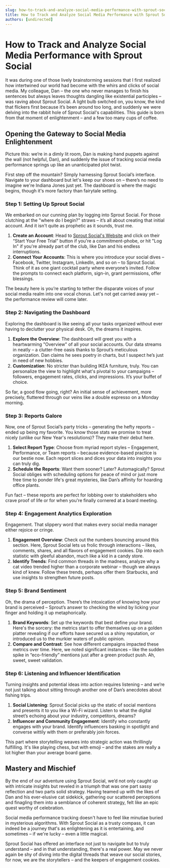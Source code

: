```yaml
---
slug: how-to-track-and-analyze-social-media-performance-with-sprout-social
title: How to Track and Analyze Social Media Performance with Sprout Social
authors: [undirected]
---
```



# How to Track and Analyze Social Media Performance with Sprout Social 

It was during one of those lively brainstorming sessions that I first realized how intertwined our world had become with the whirs and clicks of social media. My colleague, Dan – the one who never manages to finish his sentences but always leaves thoughts dangling like existential participles – was raving about Sprout Social. A light bulb switched on, you know, the kind that flickers first because it’s been around too long, and suddenly we were delving into the rabbit hole of Sprout Social's capabilities. This guide is born from that moment of enlightenment – and a few too many cups of coffee.

## Opening the Gateway to Social Media Enlightenment

Picture this: we’re in a dimly lit room, Dan is making hand puppets against the wall (not helpful, Dan), and suddenly the issue of tracking social media performance springs up like an unanticipated plot twist.

First step off the mountain? Simply harnessing Sprout Social’s interface. Navigate to your dashboard but let's keep our shoes on – there’s no need to imagine we're Indiana Jones just yet. The dashboard is where the magic begins, though it's more factory than fairytale setting.

### **Step 1: Setting Up Sprout Social**
We embarked on our cunning plan by logging into Sprout Social. For those clutching at the "where do I begin?" straws – it’s all about creating that initial account. And it isn't quite as prophetic as it sounds, trust me. 

1. **Create an Account**: Head to [Sprout Social's Website](https://sproutsocial.com) and click on their “Start Your Free Trial” button if you're a commitment-phobe, or hit "Log In" if you're already part of the club, like Dan and his endless interruptions.
2. **Connect Your Accounts**: This is where you introduce your social dives – Facebook, Twitter, Instagram, LinkedIn, and so on – to Sprout Social. Think of it as one giant cocktail party where everyone’s invited. Follow the prompts to connect each platform, sign-in, grant permissions, offer blessings.

The beauty here is you’re starting to tether the disparate voices of your social media realm into one vocal chorus. Let's not get carried away yet – the performance review will come later.

### **Step 2: Navigating the Dashboard**

Exploring the dashboard is like seeing all your tasks organized without ever having to declutter your physical desk. Oh, the dreams it inspires. 

1. **Explore the Overview**: The dashboard will greet you with a heartwarming "Overview" of all your social accounts. Our data streams in neatly – a clutter-free oasis thanks to Sprout’s meticulous organization. Dan claims he sees poetry in charts, but I suspect he’s just in need of new hobbies.
2. **Customization**: No stricter than building IKEA furniture, truly. You can personalize the view to highlight what's pivotal to your campaigns – followers, engagement rates, clicks, and impressions. It’s your buffet of choice.

So far, a good flow going, right? An initial sense of achievement, more precisely, fluttered through our veins like a double espresso on a Monday morning.

### **Step 3: Reports Galore**

Now, one of Sprout Social’s party tricks – generating the hefty reports – ended up being my favorite. You know those stats we promise to treat nicely (unlike our New Year's resolutions)? They make their debut here. 

1. **Select Report Type**: Choose from myriad report styles – Engagement, Performance, or Team reports – because evidence-based practice is our bestie now. Each report slices and dices your data into insights you can truly dig.
2. **Schedule the Reports**: Want them sooner? Later? Automagically? Sprout Social obliges with scheduling options for peace of mind or just more free time to ponder life's great mysteries, like Dan’s affinity for hoarding office plants.

Fun fact – these reports are perfect for lobbing over to stakeholders who crave proof of life or for when you're finally cornered at a board meeting. 

### **Step 4: Engagement Analytics Exploration**

Engagement. That slippery word that makes every social media manager either rejoice or cringe.

1. **Engagement Overview**: Check out the numbers bouncing around this section. Here, Sprout Social lets us frolic through interactions – likes, comments, shares, and all flavors of engagement cookies. Dip into each statistic with gleeful abandon, much like a kid in a candy store.
2. **Identify Trends**: Find common threads in the madness, analyze why a cat video trended higher than a corporate webinar – though we always kind of knew. Follow these trends, perhaps offer them Starbucks, and use insights to strengthen future posts.

### **Step 5: Brand Sentiment**

Oh, the drama of perception. There’s the intoxication of knowing how your brand is perceived – Sprout’s answer to checking the wind by licking your finger and holding it up metaphorically.

1. **Brand Keywords**: Set up the keywords that best define your brand. Here's the sorcery: the metrics start to offer themselves up on a golden platter revealing if our efforts have secured us a shiny reputation, or introduced us to the murkier waters of public opinion.
2. **Compare and Contrast**: See how different campaigns impacted these metrics over time. Here, we noted significant instances – like the sudden spike in “eco-friendly” mentions just after a green product push. Ah, sweet, sweet validation.

### **Step 6: Listening and Influencer Identification**

Turning insights and potential ideas into action requires listening – and we’re not just talking about sitting through another one of Dan’s anecdotes about fishing trips. 

1. **Social Listening**: Sprout Social picks up the static of social mentions and presents it to you like a Wi-Fi wizard. Listen to what the digital street’s echoing about your industry, competitors, dreams?
2. **Influencer and Community Engagement**: Identify who constantly engages with your brand. Identify influencers basking in spotlight and converse wittily with them or preferably join forces.

This part where storytelling weaves into strategic action was thrillingly fulfilling. It's like playing chess, but with emoji – and the stakes are really a lot higher than your average board game.

## Mastery and Mischief

By the end of our adventure using Sprout Social, we’d not only caught up with intricate insights but reveled in a triumph that was one part sassy reflection and two parts solid strategy. Having teamed up with the likes of Dan and his ever-elusive cat sidekick, gathering our scattered perceptions and finagling them into a semblance of coherent strategy, felt like an epic quest worthy of celebration.

Social media performance tracking doesn't have to feel like minutiae buried in mysterious algorithms. With Sprout Social as a trusty compass, it can indeed be a journey that's as enlightening as it is entertaining, and sometimes – if we're lucky – even a little magical.

Sprout Social has offered an interface not just to navigate but to truly understand – and in that understanding, there's a real power. May we never again be shy of diving into the digital threads that weave our social stories, for now, we are the storytellers – and the keepers of engagement cookies.
```
